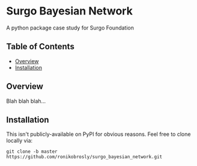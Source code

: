 # Surgo Bayesian Network

A python package case study for Surgo Foundation



## Table of Contents

- [Overview](#overview)
- [Installation](#installation)


## Overview

Blah blah blah...


## Installation

This isn't publicly-available on PyPI for obvious reasons. Feel free to clone locally via:

`git clone -b master https://github.com/ronikobrosly/surgo_bayesian_network.git`
